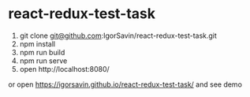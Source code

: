 # react-redux-test-task

1) git clone git@github.com:IgorSavin/react-redux-test-task.git
2) npm install
3) npm run build
4) npm run serve
5) open http://localhost:8080/

or open https://igorsavin.github.io/react-redux-test-task/ and see demo
